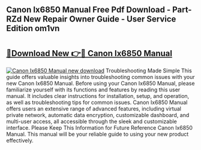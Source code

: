 ## Canon Ix6850 Manual Free Pdf Download - Part-RZd New Repair Owner Guide - User Service Edition om1vn

# <h2><a href="http://bc98496.oget.top/?id=Canon+Ix6850+Manual">🔗Download New 👉🔴 Canon Ix6850 Manual</a></h2>

[![Canon Ix6850 Manual new download](https://i.imgur.com/5g1atiW.png)](http://bc98496.oget.top/?id=Canon+Ix6850+Manual)
Troubleshooting Made Simple This guide offers valuable insights into troubleshooting common issues with your new Canon Ix6850 Manual. Before using your Canon Ix6850 Manual, please familiarize yourself with its functions and features by reading this user manual. It includes clear instructions for installation, setup, and operation, as well as troubleshooting tips for common issues. Canon Ix6850 Manual offers users an extensive range of advanced features, including virtual private network, automatic data encryption, customizable dashboard, and multi-user access, all accessible through the sleek and customizable interface. Please Keep This Information for Future Reference Canon Ix6850 Manual. This manual will be your reliable guide to using your new product effectively.
